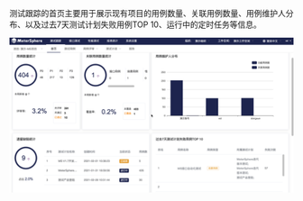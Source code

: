 测试跟踪的首页主要用于展示现有项目的用例数量、关联用例数量、用例维护人分布、以及过去7天测试计划失败用例TOP 10、运行中的定时任务等信息。

![!测试跟踪首页](../../img/track/测试跟踪首页.png)
